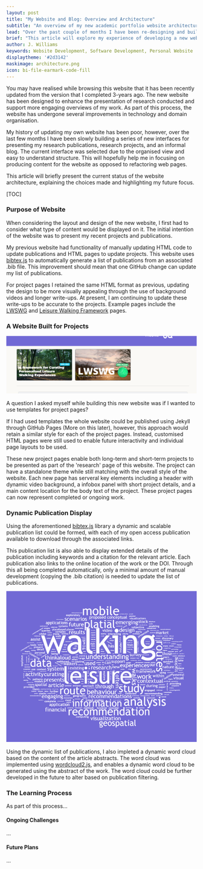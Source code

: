 ```yaml
---
layout: post
title: "My Website and Blog: Overview and Architecture"
subtitle: "An overview of my new academic portfolio website architecture, explaining the design considerations and organisation."
lead: "Over the past couple of months I have been re-designing and building a new online portfolio for my work. This article will explore my design choices and experience in developing jwilliams.science."
brief: "This article will explore my experience of developing a new website for use as my main portfolio of work. My previous website had been developed and not updated for roughly three years and the new website will support enhanced project and blog-based updates. This article shares a few thoughts about my experiences in designing the new online presence."
author: J. Williams
keywords: Website Development, Software Development, Personal Website
displaytheme: '#2d3142'
maskimage: architecture.png
icon: bi-file-earmark-code-fill
---
```

You may have realised while browsing this website that it has been recently updated from the version that I completed 3-years ago. The new website has been designed to enhance the presentation of research conducted and support more engaging overviews of my work. As part of this process, the website has undergone several improvements in technology and domain organisation.

My history of updating my own website has been poor, however, over the last few months I have been slowly building a series of new interfaces for presenting my research publications, research projects, and an informal blog. The current interface was selected due to the organised view and easy to understand structure. This will hopefully help me in focusing on producing content for the website as opposed to refactoring web pages. 

This article will briefly present the current status of the website architecture, explaining the choices made and highlighting my future focus.

[TOC]

### Purpose of Website

When considering the layout and design of the new website, I first had to consider what type of content would be displayed on it. The initial intention of the website was to present my recent projects and publications. 

My previous website had functionality of manually updating HTML code to update publications and HTML pages to update projects. This website uses [bibtex.js](https://github.com/pcooksey/bibtex-js) to automatically generate a list of publications from an associated .bib file. This improvement should mean that one GitHub change can update my list of publications. 

For project pages I retained the same HTML format as previous, updating the design to be more visually appealing through the use of background videos and longer write-ups. At present, I am continuing to update these write-ups to be accurate to the projects. Example pages include the [LWSWG](https://jwilliams.science/research/lwswg.html) and [Leisure Walking Framework](https://jwilliams.science/research/LeisureWalkingFramework.html) pages. 

### A Website Built for Projects

![Screenshot of the project pages layout showing the Leisure Walking Framework and LWSWG project pages.](../images/posts/2024-10-12/projects.png)

A question I asked myself while building this new website was if I wanted to use templates for project pages? 

If I had used templates the whole website could be published using Jekyll through GitHub Pages (More on this later), however, this approach would retain a similar style for each of the project pages. Instead, customised HTML pages were still used to enable future interactivity and individual page layouts to be used. 

These new project pages enable both long-term and short-term projects to be presented as part of the 'research' page of this website. The project can have a standalone theme while still matching with the overall style of the website. Each new page has serveral key elements including a header with dynamic video background, a infobox panel with short project details, and a main content location for the body text of the project. These project pages can now represent completed or ongoing work. 

### Dynamic Publication Display

Using the aforementioned [bibtex.js](https://github.com/pcooksey/bibtex-js) library a dynamic and scalable publication list could be formed, with each of my open access publication available to download through the associated links. 

This publication list is also able to display extended details of the publication including keywords and a citation for the relevant article. Each publication also links to the online location of the work or the DOI. Through this all being completed automatically, only a minimal amount of manual development (copying the .bib citation) is needed to update the list of publications. 

![Screenshot of the project pages layout showing the Leisure Walking Framework and LWSWG project pages.](../images/posts/2024-10-12/wordcloud.png)

Using the dynamic list of publications, I also impleted a dynamic word cloud based on the content of the article abstracts. The word cloud was implemented using [wordcloud2.js](https://github.com/timdream/wordcloud2.js/), and enables a dynamic word cloud to be generated using the abstract of the work. The word cloud could be further developed in the future to alter based on publication filtering.

### The Learning Process

As part of this process...

#### Ongoing Challenges

...

#### Future Plans

...

